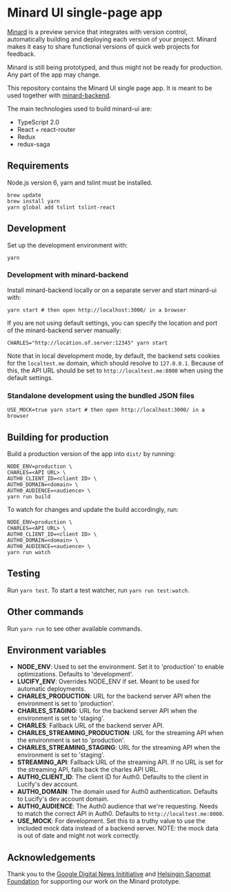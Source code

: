 
# Minard UI single-page app

[Minard](https://www.lucify.com/minard) is a preview service that
integrates with version control, automatically
building and deploying each version of your project. Minard makes it easy
to share functional versions of quick web projects for feedback.

Minard is still being prototyped, and thus might not be ready for production.
Any part of the app may change.

This repository contains the Minard UI single page app. It is meant to be
used together with [minard-backend](https://github.com/lucified/minard-backend).

The main technologies used to build minard-ui are:

- TypeScript 2.0
- React + react-router
- Redux
- redux-saga

## Requirements

Node.js version 6, yarn and tslint must be installed.

```shell
brew update
brew install yarn
yarn global add tslint tslint-react
```

## Development

Set up the development environment with:

```shell
yarn
```

### Development with minard-backend

Install minard-backend locally or on a separate server and start
minard-ui with:

```shell
yarn start # then open http://localhost:3000/ in a browser
```

If you are not using default settings, you can specify the location and port of
the minard-backend server manually:

```shell
CHARLES="http://location.of.server:12345" yarn start
```

Note that in local development mode, by default, the backend sets cookies
for the `localtest.me` domain, which should resolve to `127.0.0.1`. Because
of this, the API URL should be set to `http://localtest.me:8000` when using
the default settings.

### Standalone development using the bundled JSON files

```shell
USE_MOCK=true yarn start # then open http://localhost:3000/ in a browser
```

## Building for production

Build a production version of the app into `dist/` by running:

```shell
NODE_ENV=production \
CHARLES=<API URL> \
AUTH0_CLIENT_ID=<client ID> \
AUTH0_DOMAIN=<domain> \
AUTH0_AUDIENCE=<audience> \
yarn run build
```

To watch for changes and update the build accordingly, run:

```shell
NODE_ENV=production \
CHARLES=<API URL> \
AUTH0_CLIENT_ID=<client ID> \
AUTH0_DOMAIN=<domain> \
AUTH0_AUDIENCE=<audience> \
yarn run watch
```

## Testing

Run `yarn test`. To start a test watcher, run `yarn run test:watch`.

## Other commands

Run `yarn run` to see other available commands.

## Environment variables

- **NODE_ENV**: Used to set the environment. Set it to 'production' to enable optimizations. Defaults to 'development'.
- **LUCIFY_ENV**: Overrides NODE_ENV if set. Meant to be used for automatic deployments.
- **CHARLES_PRODUCTION**: URL for the backend server API when the environment is set to 'production'.
- **CHARLES_STAGING**: URL for the backend server API when the environment is set to 'staging'.
- **CHARLES**: Fallback URL of the backend server API.
- **CHARLES_STREAMING_PRODUCTION**: URL for the streaming API when the environment is set to 'production'.
- **CHARLES_STREAMING_STAGING**: URL for the streaming API when the environment is set to 'staging'.
- **STREAMING_API**: Fallback URL of the streaming API. If no URL is set for the streaming API, falls back the charles API URL.
- **AUTH0_CLIENT_ID**: The client ID for Auth0. Defaults to the client in Lucify's dev account.
- **AUTH0_DOMAIN**: The domain used for Auth0 authentication. Defaults to Lucify's dev account domain.
- **AUTH0_AUDIENCE**: The Auth0 audience that we're requesting. Needs to match the correct API in Auth0. Defaults to `http://localtest.me:8000`.
- **USE_MOCK**: For development. Set this to a truthy value to use the included mock data instead of a backend server. NOTE: the mock data is out of date and might not work correctly.

## Acknowledgements

Thank you to the [Google Digital News Inititiative](https://www.digitalnewsinitiative.com/) and
[Helsingin Sanomat Foundation](http://www.hssaatio.fi/en/) for supporting our work
on the Minard prototype.
